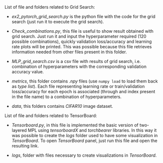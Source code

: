 
List of file and folders related to Grid Search:  

- *ex2_pytorch_grid_search.py* is the python file with the code for the grid search (just run it to execute the grid search).  

- *Check_combinations.py*, this file is useful to show result obtained with grid search. Just run it and input the hyperparameter required (120 possible combinations), quickly validation loss/accuracy and learning rate plots will be printed. This was possible because this file retrieves information needed from other files present in this folder.  

- *MLP_grid_search.csv* is a csv file with results of grid search, i.e. combination of hyperparameters with the corresponding validation accuracy value.  

- *metrics*, this folder contains *.npy* files (use `numpy load` to load them back as *type list*). Each file representing learning rate or train/validation loss/accuracy for each epoch is associated (through and index present in the file name) to a combination of hyperparameters.  

- *data*, this folders contains *CIFAR10* image dataset.  


List of file and folders related to TensorBoard:

- *Tensorboard.py*, in this file is implemented the basic version of two-layered MPL using *tensorboardX* and *torchbearer* libraries. In this way it was possible to create the *logs* folder used to have some visualization in *TensorBoard*. To open *TensorBoard* panel, just run this file and open the resulting link.   

- *logs*, folder with files necessary to create visualizations in *TensorBoard*.
